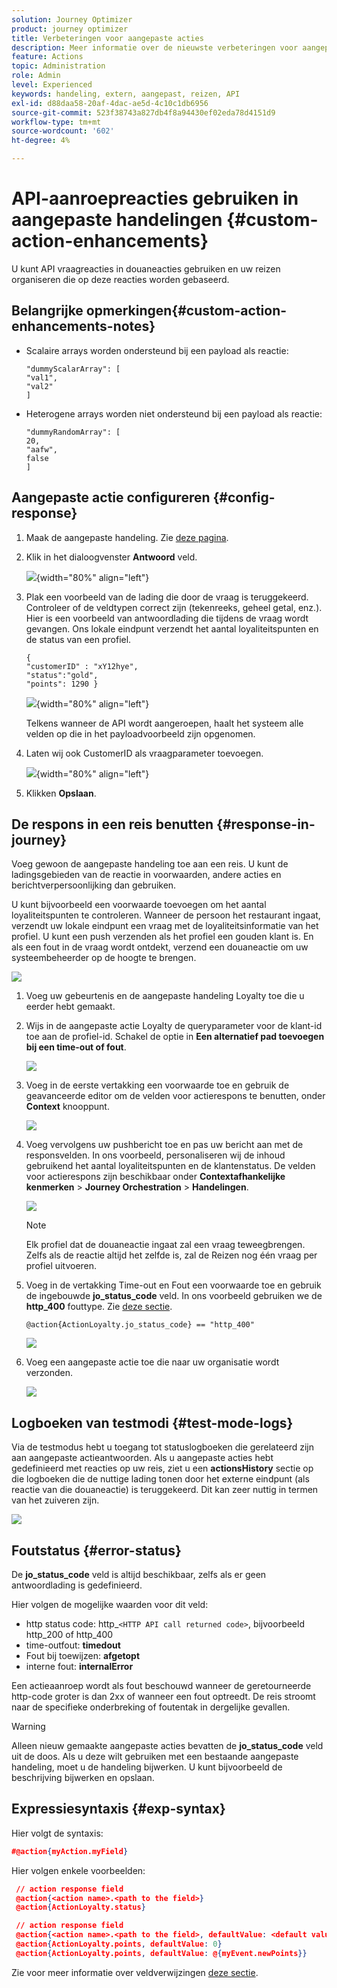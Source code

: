 ```yaml
---
solution: Journey Optimizer
product: journey optimizer
title: Verbeteringen voor aangepaste acties
description: Meer informatie over de nieuwste verbeteringen voor aangepaste acties
feature: Actions
topic: Administration
role: Admin
level: Experienced
keywords: handeling, extern, aangepast, reizen, API
exl-id: d88daa58-20af-4dac-ae5d-4c10c1db6956
source-git-commit: 523f38743a827db4f8a94430ef02eda78d4151d9
workflow-type: tm+mt
source-wordcount: '602'
ht-degree: 4%

---
```


# API-aanroepreacties gebruiken in aangepaste handelingen {#custom-action-enhancements}

U kunt API vraagreacties in douaneacties gebruiken en uw reizen organiseren die op deze reacties worden gebaseerd.

<!--
You can now leverage API call responses in custom actions and orchestrate your journeys based on these responses.

This capability was previously only available when using data sources. You can now use it with custom actions. 
-->

## Belangrijke opmerkingen{#custom-action-enhancements-notes}

<!--
* Custom actions should only be used with private or internal endpoints, and used with an appropriate capping or throttling limit. See [this page](../configuration/external-systems.md). 
-->

* Scalaire arrays worden ondersteund bij een payload als reactie:

  ```
  "dummyScalarArray": [
  "val1",
  "val2"
  ]
  ```

* Heterogene arrays worden niet ondersteund bij een payload als reactie:

  ```
  "dummyRandomArray": [
  20,
  "aafw",
  false
  ]
  ```

<!--
## Best practices{#custom-action-enhancements-best-practices}

A capping limit of 5000 calls/s is defined for all custom actions. This limit has been set based on customers usage, to protect external endpoints targeted by custom actions. You need to take this into account in your audience-based journeys by defining an appropriate reading rate (5000 profiles/s when custom actions are used). If needed, you can override this setting by defining a greater capping or throttling limit through our Capping/Throttling APIs. See [this page](../configuration/external-systems.md).

You should not target public endpoints with custom actions for various reasons:

* Without proper capping or throttling, there is a risk of sending too many calls to a public endpoint that may not support such volume.
* Profile data can be sent through custom actions, so targeting a public endpoint could lead to inadvertently sharing personal information externally.
* You have no control on the data being returned by public endpoints. If an endpoint changes its API or starts sending incorrect information, those will be made available in communications sent, with potential negative impacts.
-->

<!--
## Define the custom action {#define-custom-action}

When defining the custom action, two enhancements have been made available: the addition of the GET method and the new payload response field. The other options and parameters are unchanged. See [this page](../action/about-custom-action-configuration.md).

### Endpoint configuration {#endpoint-configuration}

The **URL configuration** section has been renamed **Endpoint configuration**.

In the **Method** drop-down, you can now select **GET**.

![](assets/action-response1.png){width="70%" align="left"}

### Payloads {#payloads-new}

The **Action parameters** section has been renamed **Payloads**. Two fields are available:

* The **Request** field: this field is only available for POST and PUT calling methods.
* The **Response** field: this is the new capability. This field as available for all calling methods.

>[!NOTE]
> 
>Both these fields are optional.

![](assets/action-response2.png){width="70%" align="left"}
-->

## Aangepaste actie configureren {#config-response}

1. Maak de aangepaste handeling. Zie [deze pagina](../action/about-custom-action-configuration.md).

1. Klik in het dialoogvenster **Antwoord** veld.

   ![](assets/action-response2.png){width="80%" align="left"}

1. Plak een voorbeeld van de lading die door de vraag is teruggekeerd. Controleer of de veldtypen correct zijn (tekenreeks, geheel getal, enz.). Hier is een voorbeeld van antwoordlading die tijdens de vraag wordt gevangen. Ons lokale eindpunt verzendt het aantal loyaliteitspunten en de status van een profiel.

   ```
   {
   "customerID" : "xY12hye",    
   "status":"gold",
   "points": 1290 }
   ```

   ![](assets/action-response4.png){width="80%" align="left"}

   Telkens wanneer de API wordt aangeroepen, haalt het systeem alle velden op die in het payloadvoorbeeld zijn opgenomen.

1. Laten wij ook CustomerID als vraagparameter toevoegen.

   ![](assets/action-response9.png){width="80%" align="left"}

1. Klikken **Opslaan**.

## De respons in een reis benutten {#response-in-journey}

Voeg gewoon de aangepaste handeling toe aan een reis. U kunt de ladingsgebieden van de reactie in voorwaarden, andere acties en berichtverpersoonlijking dan gebruiken.

U kunt bijvoorbeeld een voorwaarde toevoegen om het aantal loyaliteitspunten te controleren. Wanneer de persoon het restaurant ingaat, verzendt uw lokale eindpunt een vraag met de loyaliteitsinformatie van het profiel. U kunt een push verzenden als het profiel een gouden klant is. En als een fout in de vraag wordt ontdekt, verzend een douaneactie om uw systeembeheerder op de hoogte te brengen.

![](assets/action-response5.png)

1. Voeg uw gebeurtenis en de aangepaste handeling Loyalty toe die u eerder hebt gemaakt.

1. Wijs in de aangepaste actie Loyalty de queryparameter voor de klant-id toe aan de profiel-id. Schakel de optie in **Een alternatief pad toevoegen bij een time-out of fout**.

   ![](assets/action-response10.png)

1. Voeg in de eerste vertakking een voorwaarde toe en gebruik de geavanceerde editor om de velden voor actierespons te benutten, onder **Context** knooppunt.

   ![](assets/action-response6.png)

1. Voeg vervolgens uw pushbericht toe en pas uw bericht aan met de responsvelden. In ons voorbeeld, personaliseren wij de inhoud gebruikend het aantal loyaliteitspunten en de klantenstatus. De velden voor actierespons zijn beschikbaar onder **Contextafhankelijke kenmerken** > **Journey Orchestration** > **Handelingen**.

   ![](assets/action-response8.png)

   >[!NOTE]
   >
   >Elk profiel dat de douaneactie ingaat zal een vraag teweegbrengen. Zelfs als de reactie altijd het zelfde is, zal de Reizen nog één vraag per profiel uitvoeren.

1. Voeg in de vertakking Time-out en Fout een voorwaarde toe en gebruik de ingebouwde **jo_status_code** veld. In ons voorbeeld gebruiken we de
   **http_400** fouttype. Zie [deze sectie](#error-status).

   ```
   @action{ActionLoyalty.jo_status_code} == "http_400"
   ```

   ![](assets/action-response7.png)

1. Voeg een aangepaste actie toe die naar uw organisatie wordt verzonden.

   ![](assets/action-response11.png)

## Logboeken van testmodi {#test-mode-logs}

Via de testmodus hebt u toegang tot statuslogboeken die gerelateerd zijn aan aangepaste actieantwoorden. Als u aangepaste acties hebt gedefinieerd met reacties op uw reis, ziet u een **actionsHistory** sectie op die logboeken die de nuttige lading tonen door het externe eindpunt (als reactie van die douaneactie) is teruggekeerd. Dit kan zeer nuttig in termen van het zuiveren zijn.

![](assets/action-response12.png)

## Foutstatus {#error-status}

De **jo_status_code** veld is altijd beschikbaar, zelfs als er geen antwoordlading is gedefinieerd.

Hier volgen de mogelijke waarden voor dit veld:

* http status code: http_`<HTTP API call returned code>`, bijvoorbeeld http_200 of http_400
* time-outfout: **timedout**
* Fout bij toewijzen: **afgetopt**
* interne fout: **internalError**

Een actieaanroep wordt als fout beschouwd wanneer de geretourneerde http-code groter is dan 2xx of wanneer een fout optreedt. De reis stroomt naar de specifieke onderbreking of foutentak in dergelijke gevallen.

>[!WARNING]
>
>Alleen nieuw gemaakte aangepaste acties bevatten de **jo_status_code** veld uit de doos. Als u deze wilt gebruiken met een bestaande aangepaste handeling, moet u de handeling bijwerken. U kunt bijvoorbeeld de beschrijving bijwerken en opslaan.

## Expressiesyntaxis {#exp-syntax}

Hier volgt de syntaxis:

```json
#@action{myAction.myField} 
```

Hier volgen enkele voorbeelden:

```json
 // action response field
 @action{<action name>.<path to the field>}
 @action{ActionLoyalty.status}
```

```json
 // action response field
 @action{<action name>.<path to the field>, defaultValue: <default value expression>}
 @action{ActionLoyalty.points, defaultValue: 0}
 @action{ActionLoyalty.points, defaultValue: @{myEvent.newPoints}}
```

Zie voor meer informatie over veldverwijzingen [deze sectie](../building-journeys/expression/field-references.md).
